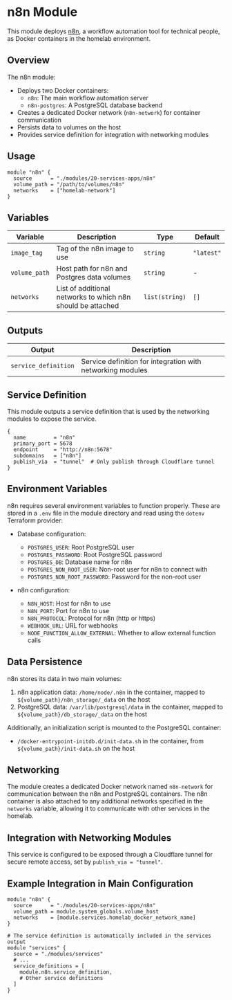 # n8n Module

This module deploys [n8n](https://n8n.io/), a workflow automation tool for technical people, as Docker containers in the homelab environment.

## Overview

The n8n module:

- Deploys two Docker containers:
  - `n8n`: The main workflow automation server
  - `n8n-postgres`: A PostgreSQL database backend
- Creates a dedicated Docker network (`n8n-network`) for container communication
- Persists data to volumes on the host
- Provides service definition for integration with networking modules

## Usage

```hcl
module "n8n" {
  source      = "./modules/20-services-apps/n8n"
  volume_path = "/path/to/volumes/n8n"
  networks    = ["homelab-network"]
}
```

## Variables

| Variable      | Description                                                | Type           | Default    |
| ------------- | ---------------------------------------------------------- | -------------- | ---------- |
| `image_tag`   | Tag of the n8n image to use                                | `string`       | `"latest"` |
| `volume_path` | Host path for n8n and Postgres data volumes                | `string`       | -          |
| `networks`    | List of additional networks to which n8n should be attached | `list(string)` | `[]`       |

## Outputs

| Output               | Description                                                |
| -------------------- | ---------------------------------------------------------- |
| `service_definition` | Service definition for integration with networking modules |

## Service Definition

This module outputs a service definition that is used by the networking modules to expose the service.

```hcl
{
  name         = "n8n"
  primary_port = 5678
  endpoint     = "http://n8n:5678"
  subdomains   = ["n8n"]
  publish_via  = "tunnel"  # Only publish through Cloudflare tunnel
}
```

## Environment Variables

n8n requires several environment variables to function properly. These are stored in a `.env` file in the module directory and read using the `dotenv` Terraform provider:

- Database configuration:
  - `POSTGRES_USER`: Root PostgreSQL user
  - `POSTGRES_PASSWORD`: Root PostgreSQL password
  - `POSTGRES_DB`: Database name for n8n
  - `POSTGRES_NON_ROOT_USER`: Non-root user for n8n to connect with
  - `POSTGRES_NON_ROOT_PASSWORD`: Password for the non-root user

- n8n configuration:
  - `N8N_HOST`: Host for n8n to use
  - `N8N_PORT`: Port for n8n to use
  - `N8N_PROTOCOL`: Protocol for n8n (http or https)
  - `WEBHOOK_URL`: URL for webhooks
  - `NODE_FUNCTION_ALLOW_EXTERNAL`: Whether to allow external function calls

## Data Persistence

n8n stores its data in two main volumes:

1. n8n application data: `/home/node/.n8n` in the container, mapped to `${volume_path}/n8n_storage/_data` on the host
2. PostgreSQL data: `/var/lib/postgresql/data` in the container, mapped to `${volume_path}/db_storage/_data` on the host

Additionally, an initialization script is mounted to the PostgreSQL container:
- `/docker-entrypoint-initdb.d/init-data.sh` in the container, from `${volume_path}/init-data.sh` on the host

## Networking

The module creates a dedicated Docker network named `n8n-network` for communication between the n8n and PostgreSQL containers. The n8n container is also attached to any additional networks specified in the `networks` variable, allowing it to communicate with other services in the homelab.

## Integration with Networking Modules

This service is configured to be exposed through a Cloudflare tunnel for secure remote access, set by `publish_via = "tunnel"`.

## Example Integration in Main Configuration

```hcl
module "n8n" {
  source      = "./modules/20-services-apps/n8n"
  volume_path = module.system_globals.volume_host
  networks    = [module.services.homelab_docker_network_name]
}

# The service definition is automatically included in the services output
module "services" {
  source = "./modules/services"
  # ...
  service_definitions = [
    module.n8n.service_definition,
    # Other service definitions
  ]
}
```
